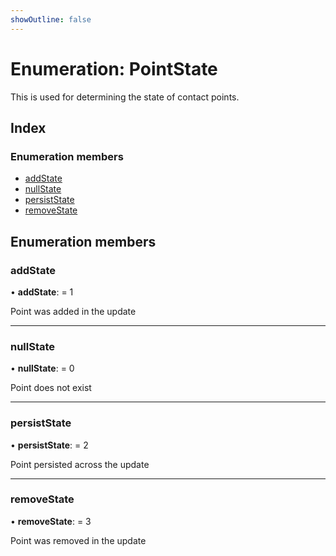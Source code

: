 ```yaml
---
showOutline: false
---
```


# Enumeration: PointState

This is used for determining the state of contact points.

## Index

### Enumeration members

* [addState](/api/enums/pointstate#addstate)
* [nullState](/api/enums/pointstate#nullstate)
* [persistState](/api/enums/pointstate#persiststate)
* [removeState](/api/enums/pointstate#removestate)

## Enumeration members

###  addState

• **addState**: = 1

Point was added in the update

___

###  nullState

• **nullState**: = 0

Point does not exist

___

###  persistState

• **persistState**: = 2

Point persisted across the update

___

###  removeState

• **removeState**: = 3

Point was removed in the update

